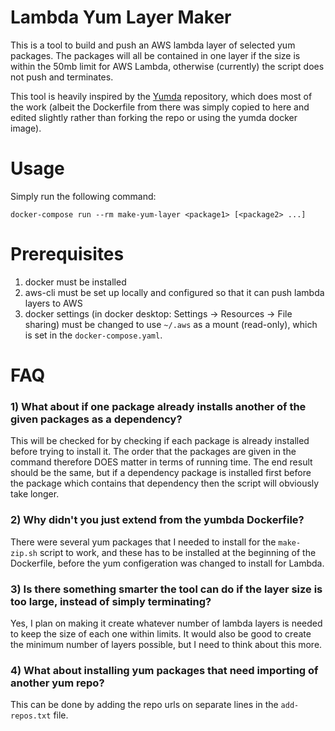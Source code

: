 # Lambda Yum Layer Maker

This is a tool to build and push an AWS lambda layer of selected yum packages. The packages will all be contained in one layer if the size is within the 50mb limit for AWS Lambda, otherwise (currently) the script does not push and terminates.

This tool is heavily inspired by the [Yumda](https://github.com/lambci/yumda) repository, which does most of the work (albeit the Dockerfile from there was simply copied to here and edited slightly rather than forking the repo or using the yumda docker image).


# Usage

Simply run the following command:

`docker-compose run --rm make-yum-layer <package1> [<package2> ...]`


# Prerequisites

1) docker must be installed
2) aws-cli must be set up locally and configured so that it can push lambda layers to AWS
3) docker settings (in docker desktop: Settings -> Resources -> File sharing) must be changed to use `~/.aws` as a mount (read-only), which is set in the `docker-compose.yaml`.


# FAQ

### 1) What about if one package already installs another of the given packages as a dependency?

This will be checked for by checking if each package is already installed before trying to install it. The order that the packages are given in the command therefore DOES matter in terms of running time. The end result should be the same, but if a dependency package is installed first before the package which contains that dependency then the script will obviously take longer.

### 2) Why didn't you just extend from the yumbda Dockerfile?

There were several yum packages that I needed to install for the `make-zip.sh` script to work, and these has to be installed at the beginning of the Dockerfile, before the yum configeration was changed to install for Lambda.

### 3) Is there something smarter the tool can do if the layer size is too large, instead of simply terminating?

Yes, I plan on making it create whatever number of lambda layers is needed to keep the size of each one within limits.
It would also be good to create the minimum number of layers possible, but I need to think about this more.

### 4) What about installing yum packages that need importing of another yum repo?

This can be done by adding the repo urls on separate lines in the `add-repos.txt` file.



